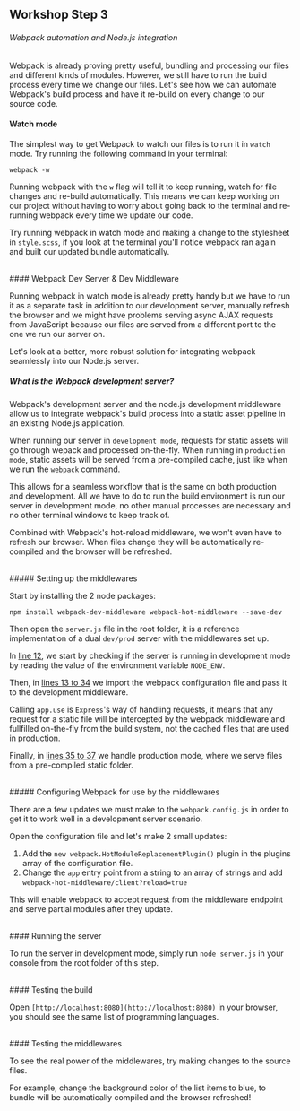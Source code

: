## Workshop Step 3
###### Webpack automation and Node.js integration

Webpack is already proving pretty useful, bundling and processing our files and different kinds of modules. However, we still have to run the build process every time we change our files. Let's see how we can automate Webpack's build process and have it re-build on every change to our source code.

#### Watch mode

The simplest way to get Webpack to watch our files is to run it in `watch` mode. Try running the following command in your terminal:

`webpack -w`

Running webpack with the `w` flag will tell it to keep running, watch for file changes and re-build automatically. This means we can keep working on our project without having to worry about going back to the terminal and re-running webpack every time we update our code.

Try running webpack in watch mode and making a change to the stylesheet in `style.scss`, if you look at the terminal you'll notice webpack ran again and built our updated bundle automatically.


<br/>
#### Webpack Dev Server & Dev Middleware

Running webpack in watch mode is already pretty handy but we have to run it as a separate task in addition to our development server, manually refresh the browser and we might have problems serving async AJAX requests from JavaScript because our files are served from a different port to the one we run our server on.

Let's look at a better, more robust solution for integrating webpack seamlessly into our Node.js server.

##### What is the Webpack development server?
Webpack's development server and the node.js development middleware allow us to integrate webpack's build process into a static asset pipeline in an existing Node.js application.

When running our server in `development mode`, requests for static assets will go through wepack and processed on-the-fly. When running in `production mode`, static assets will be served from a pre-compiled cache, just like when we run the `webpack` command.

This allows for a seamless workflow that is the same on both production and development. All we have to do to run the build environment is run our server in development mode, no other manual processes are necessary and no other terminal windows to keep track of.

Combined with Webpack's hot-reload middleware, we won't even have to refresh our browser. When files change they will be automatically re-compiled and the browser will be refreshed.

<br/>
##### Setting up the middlewares

Start by installing the 2 node packages:

```
npm install webpack-dev-middleware webpack-hot-middleware --save-dev
```

Then open the `server.js` file in the root folder, it is a reference implementation of a dual `dev/prod` server with the middlewares set up.

In [line 12](https://github.com/BarakChamo/frontend-automation/blob/master/steps/step-3/server.js#L12), we start by checking if the server is running in development mode by reading the value of the environment variable `NODE_ENV`.

Then, in [lines 13 to 34](https://github.com/BarakChamo/frontend-automation/blob/master/steps/step-3/server.js#L13-L34) we import the webpack configuration file and pass it to the development middleware.

Calling `app.use` is `Express`'s way of handling requests, it means that any request for a static file will be intercepted by the webpack middleware and fullfilled on-the-fly from the build system, not the cached files that are used in production.

Finally, in [lines 35 to 37](https://github.com/BarakChamo/frontend-automation/blob/master/steps/step-3/server.js#L35-L37) we handle production mode, where we serve files from a pre-compiled static folder.

<br/>
##### Configuring Webpack for use by the middlewares

There are a few updates we must make to the `webpack.config.js` in order to get it to work well in a development server scenario.

Open the configuration file and let's make 2 small updates:

1. Add the `new webpack.HotModuleReplacementPlugin()` plugin in the plugins array of the configuration file.
2. Change the `app` entry point from a string to an array of strings and add `webpack-hot-middleware/client?reload=true`

This will enable webpack to accept request from the middleware endpoint and serve partial modules after they update.


<br/>
#### Running the server

To run the server in development mode, simply run `node server.js` in your console from the root folder of this step.

<br/>
#### Testing the build

Open `[http://localhost:8080](http://localhost:8080)` in your browser, you should see the same list of programming languages.

<br/>
#### Testing the middlewares

To see the real power of the middlewares, try making changes to the source files.

For example, change the background color of the list items to blue, to bundle will be automatically compiled and the browser refreshed!

